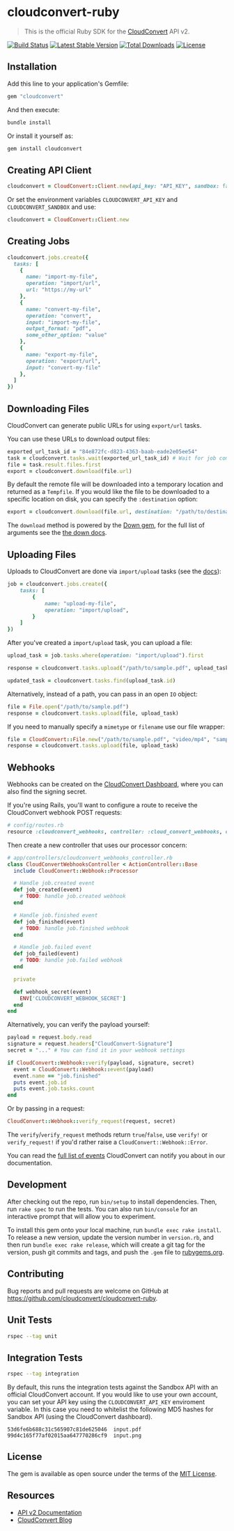 cloudconvert-ruby
=================

> This is the official Ruby SDK for the [CloudConvert](https://cloudconvert.com/api/v2) API v2.

[![Build Status](https://github.com/cloudconvert/cloudconvert-ruby/workflows/Tests/badge.svg)](https://github.com/cloudconvert/cloudconvert-ruby/actions?query=workflow%3ATests)
[![Latest Stable Version](https://img.shields.io/gem/v/cloudconvert-api?label=stable)](https://rubygems.org/gems/cloudconvert-api)
[![Total Downloads](https://img.shields.io/gem/dt/cloudconvert-api)](https://rubygems.org/gems/cloudconvert-api)
[![License](https://img.shields.io/github/license/cloudconvert/cloudconvert-ruby)](https://rubygems.org/gems/cloudconvert-api)

Installation
------------

Add this line to your application's Gemfile:

```rb
gem "cloudconvert"
```

And then execute:

```sh
bundle install
```

Or install it yourself as:

```sh
gem install cloudconvert
```


Creating API Client
-------------------

```rb
cloudconvert = CloudConvert::Client.new(api_key: "API_KEY", sandbox: false)
```

Or set the environment variables `CLOUDCONVERT_API_KEY` and `CLOUDCONVERT_SANDBOX` and use:

```rb
cloudconvert = CloudConvert::Client.new
```


Creating Jobs
-------------

```rb
cloudconvert.jobs.create({
  tasks: [
    {
      name: "import-my-file",
      operation: "import/url",
      url: "https://my-url"
    },
    {
      name: "convert-my-file",
      operation: "convert",
      input: "import-my-file",
      output_format: "pdf",
      some_other_option: "value"
    },
    {
      name: "export-my-file",
      operation: "export/url",
      input: "convert-my-file"
    },
  ]
})
```


Downloading Files
-----------------

CloudConvert can generate public URLs for using `export/url` tasks.

You can use these URLs to download output files:

```rb
exported_url_task_id = "84e872fc-d823-4363-baab-eade2e05ee54"
task = cloudconvert.tasks.wait(exported_url_task_id) # Wait for job completion
file = task.result.files.first
export = cloudconvert.download(file.url)
```

By default the remote file will be downloaded into a temporary location and returned as a `Tempfile`.
If you would like the file to be downloaded to a specific location on disk, you can specify the `:destination` option:

```rb
export = cloudconvert.download(file.url, destination: "/path/to/destination")
```

The `download` method is powered by the [Down gem](https://github.com/janko/down),
for the full list of arguments see the [the down docs](https://github.com/janko/down#down).


Uploading Files
---------------

Uploads to CloudConvert are done via `import/upload` tasks (see the [docs](https://cloudconvert.com/api/v2/import#import-upload-tasks)):

```rb
job = cloudconvert.jobs.create({
    tasks: [
        {
            name: "upload-my-file",
            operation: "import/upload",
        }
    ]
})
```

After you've created a `import/upload` task, you can upload a file:

```rb
upload_task = job.tasks.where(operation: "import/upload").first

response = cloudconvert.tasks.upload("/path/to/sample.pdf", upload_task)

updated_task = cloudconvert.tasks.find(upload_task.id)
```

Alternatively, instead of a path, you can pass in an open `IO` object:

```rb
file = File.open("/path/to/sample.pdf")
response = cloudconvert.tasks.upload(file, upload_task)
```

If you need to manually specify a `mimetype` or `filename` use our file wrapper:

```rb
file = CloudConvert::File.new("/path/to/sample.pdf", "video/mp4", "sample.mp4")
response = cloudconvert.tasks.upload(file, upload_task)
```


Webhooks
--------

Webhooks can be created on the [CloudConvert Dashboard](https://cloudconvert.com/dashboard/api/v2/webhooks),
where you can also find the signing secret.

If you're using Rails, you'll want to configure a route to receive the CloudConvert webhook POST requests:

```rb
# config/routes.rb
resource :cloudconvert_webhooks, controller: :cloud_convert_webhooks, only: :create
```

Then create a new controller that uses our processor concern:

```rb
# app/controllers/cloudconvert_webhooks_controller.rb
class CloudConvertWebhooksController < ActionController::Base
  include CloudConvert::Webhook::Processor

  # Handle job.created event
  def job_created(event)
    # TODO: handle job.created webhook
  end

  # Handle job.finished event
  def job_finished(event)
    # TODO: handle job.finished webhook
  end

  # Handle job.failed event
  def job_failed(event)
    # TODO: handle job.failed webhook
  end

  private

  def webhook_secret(event)
    ENV['CLOUDCONVERT_WEBHOOK_SECRET']
  end
end
```

Alternatively, you can verify the payload yourself:

```rb
payload = request.body.read
signature = request.headers["CloudConvert-Signature"]
secret = "..." # You can find it in your webhook settings

if CloudConvert::Webhook::verify(payload, signature, secret)
  event = CloudConvert::Webhook::event(payload)
  event.name == "job.finished"
  puts event.job.id
  puts event.job.tasks.count
end
```

Or by passing in a request:

```rb
CloudConvert::Webhook::verify_request(request, secret)
```

The `verify`/`verify_request` methods return `true`/`false`, use `verify!` or `verify_request!` if you'd rather raise a `CloudConvert::Webhook::Error`.

You can read the [full list of events](https://cloudconvert.com/api/v2/webhooks) CloudConvert can notify you about in our documentation.


Development
-----------

After checking out the repo, run `bin/setup` to install dependencies. Then, run `rake spec` to run the tests. You can also run `bin/console` for an interactive prompt that will allow you to experiment.

To install this gem onto your local machine, run `bundle exec rake install`. To release a new version, update the version number in `version.rb`, and then run `bundle exec rake release`, which will create a git tag for the version, push git commits and tags, and push the `.gem` file to [rubygems.org](https://rubygems.org).


Contributing
------------

Bug reports and pull requests are welcome on GitHub at https://github.com/cloudconvert/cloudconvert-ruby.


Unit Tests
----------

```sh
rspec --tag unit
```


Integration Tests
-----------------

```sh
rspec --tag integration
```

By default, this runs the integration tests against the Sandbox API with an official CloudConvert account.
If you would like to use your own account, you can set your API key using the `CLOUDCONVERT_API_KEY` enviroment variable.
In this case you need to whitelist the following MD5 hashes for Sandbox API (using the CloudConvert dashboard).

```
53d6fe6b688c31c565907c81de625046  input.pdf
99d4c165f77af02015aa647770286cf9  input.png
```


License
-------

The gem is available as open source under the terms of the [MIT License](https://opensource.org/licenses/MIT).


Resources
---------

* [API v2 Documentation](https://cloudconvert.com/api/v2)
* [CloudConvert Blog](https://cloudconvert.com/blog)
